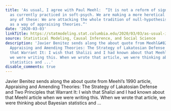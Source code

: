```yaml
---
title: 'As usual, I agree with Paul Meehl:  “It is not a reform of significance testing
  as currently practiced in soft-psych. We are making a more heretical point than
  any of these: We are attacking the whole tradition of null-hypothesis refutation
  as a way of appraising theories.”'
date: '2020-03-03'
linkTitle: https://statmodeling.stat.columbia.edu/2020/03/03/as-usual-i-agree-with-paul-meehl-it-is-not-a-reform-of-significance-testing-as-currently-practiced-in-soft-psych-we-are-making-a-more-heretical-point-than-any-of-these-we-are-attacking-t/
source: Statistical Modeling, Causal Inference, and Social Science
description: 'Javier Benitez sends along the about quote from Meehl&#8217;s 1990 article,
  Appraising and Amending Theories: The Strategy of Lakatosian Defense and Two Principles
  that Warrant It: I wish that Shalizi and I had known about that Meehl article when
  we were writing this. When we wrote that article, we were thinking about Bayesian
  statistics and ...'
disable_comments: true
---
```

Javier Benitez sends along the about quote from Meehl&#8217;s 1990 article, Appraising and Amending Theories: The Strategy of Lakatosian Defense and Two Principles that Warrant It: I wish that Shalizi and I had known about that Meehl article when we were writing this. When we wrote that article, we were thinking about Bayesian statistics and ...